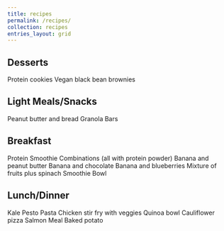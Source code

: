 ```yaml
---
title: recipes
permalink: /recipes/
collection: recipes
entries_layout: grid
---
```


## Desserts
Protein cookies
Vegan black bean brownies

## Light Meals/Snacks
Peanut butter and bread 
Granola Bars

## Breakfast
Protein Smoothie Combinations (all with protein powder)
Banana and peanut butter
Banana and chocolate
Banana and blueberries
Mixture of fruits plus spinach
Smoothie Bowl

## Lunch/Dinner
Kale Pesto Pasta
Chicken stir fry with veggies 
Quinoa bowl
Cauliflower pizza
Salmon Meal
Baked potato
